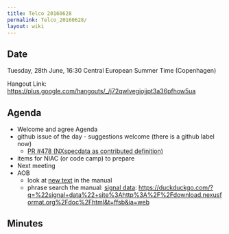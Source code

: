 ```yaml
---
title: Telco 20160628
permalink: Telco_20160628/
layout: wiki
---
```


Date
----

Tuesday, 28th June, 16:30 Central European Summer Time (Copenhagen)

Hangout Link:
<https://plus.google.com/hangouts/_/j72qwlvegiojjpt3a36pfhow5ua>

Agenda
------

-   Welcome and agree Agenda
-   github issue of the day - suggestions welcome (there is a github
    label now)
    -   [PR \#478 (NXspecdata as contributed
        definition)](https://github.com/nexusformat/definitions/pull/478)
-   items for NIAC (or code camp) to prepare
-   Next meeting
-   AOB
    -   look at [new
        text](http://download.nexusformat.org/doc/html/classes/index.html)
        in the manual
    -   phrase search the manual: [signal
        data](https://duckduckgo.com/?q=%22signal+data%22+site%3Ahttp%3A%2F%2Fdownload.nexusformat.org%2Fdoc%2Fhtml&t=ffsb&ia=web):
        <https://duckduckgo.com/?q=%22signal+data%22+site%3Ahttp%3A%2F%2Fdownload.nexusformat.org%2Fdoc%2Fhtml&t=ffsb&ia=web>

Minutes
-------
